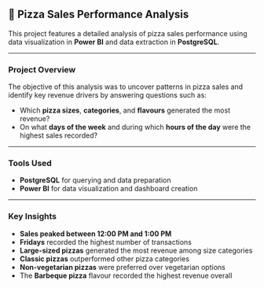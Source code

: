 ## 🍕 Pizza Sales Performance Analysis

This project features a detailed analysis of pizza sales performance using data visualization in **Power BI** and data extraction in **PostgreSQL**.

---

### Project Overview

The objective of this analysis was to uncover patterns in pizza sales and identify key revenue drivers by answering questions such as:
- Which **pizza sizes**, **categories**, and **flavours** generated the most revenue?
- On what **days of the week** and during which **hours of the day** were the highest sales recorded?

---

### Tools Used
- **PostgreSQL** for querying and data preparation
- **Power BI** for data visualization and dashboard creation

---

### Key Insights

- **Sales peaked between 12:00 PM and 1:00 PM**
- **Fridays** recorded the highest number of transactions
- **Large-sized pizzas** generated the most revenue among size categories
- **Classic pizzas** outperformed other pizza categories
- **Non-vegetarian pizzas** were preferred over vegetarian options
- The **Barbeque pizza** flavour recorded the highest revenue overall


